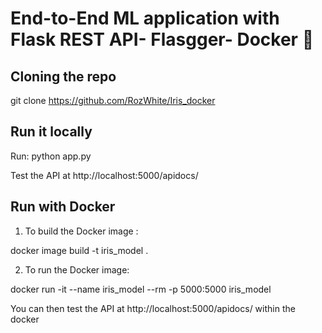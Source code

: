 # End-to-End ML application with Flask REST API- Flasgger- Docker  🐳

## Cloning the repo
git clone https://github.com/RozWhite/Iris_docker

## Run it locally 
Run: python app.py 

Test the API at http://localhost:5000/apidocs/

## Run with Docker

1. To build the Docker image :

docker image build -t iris_model .


2. To run the Docker image:

docker run -it --name iris_model --rm -p 5000:5000 iris_model

You can then test the API at http://localhost:5000/apidocs/  within the docker


